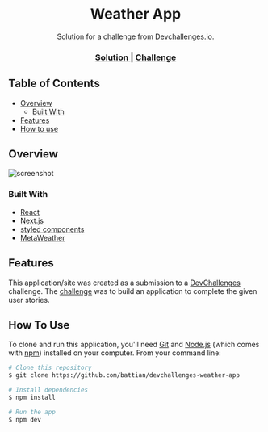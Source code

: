 <h1 align="center">Weather App</h1>

<div align="center">
   Solution for a challenge from <a href="http://devchallenges.io" target="_blank">Devchallenges.io</a>.
</div>

<div align="center">
  <h3>
    <a href="https://github.com/battian/devchallenges-weather-app">
      Solution
    </a>
    <span> | </span>
    <a href="https://devchallenges.io/challenges/mM1UIenRhK808W8qmLWv">
      Challenge
    </a>
  </h3>
</div>

## Table of Contents

- [Overview](#overview)
  - [Built With](#built-with)
- [Features](#features)
- [How to use](#how-to-use)

## Overview

![screenshot](https://firebasestorage.googleapis.com/v0/b/devchallenges-1234.appspot.com/o/challengesDesigns%2FtodoThumbnail.png?alt=media&token=67a62272-6021-49de-ab19-cda0344d643c)

### Built With

- [React](https://reactjs.org/)
- [Next.js](https://nextjs.org/)
- [styled components](https://styled-components.com/)
- [MetaWeather](https://www.metaweather.com/api/)

## Features

This application/site was created as a submission to a [DevChallenges](https://devchallenges.io/challenges) challenge. The [challenge](https://devchallenges.io/challenges/hH6PbOHBdPm6otzw2De5) was to build an application to complete the given user stories.

## How To Use

To clone and run this application, you'll need [Git](https://git-scm.com) and [Node.js](https://nodejs.org/en/download/) (which comes with [npm](http://npmjs.com)) installed on your computer. From your command line:

```bash
# Clone this repository
$ git clone https://github.com/battian/devchallenges-weather-app

# Install dependencies
$ npm install

# Run the app
$ npm dev
```

